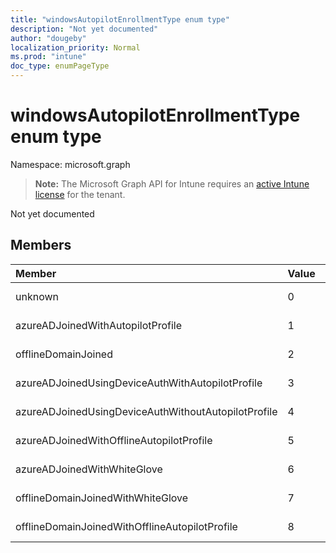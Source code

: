 ```yaml
---
title: "windowsAutopilotEnrollmentType enum type"
description: "Not yet documented"
author: "dougeby"
localization_priority: Normal
ms.prod: "intune"
doc_type: enumPageType
---
```


# windowsAutopilotEnrollmentType enum type

Namespace: microsoft.graph

> **Note:** The Microsoft Graph API for Intune requires an [active Intune license](https://go.microsoft.com/fwlink/?linkid=839381) for the tenant.

Not yet documented

## Members
|Member|Value|Description|
|:---|:---|:---|
|unknown|0|Not yet documented|
|azureADJoinedWithAutopilotProfile|1|Not yet documented|
|offlineDomainJoined|2|Not yet documented|
|azureADJoinedUsingDeviceAuthWithAutopilotProfile|3|Not yet documented|
|azureADJoinedUsingDeviceAuthWithoutAutopilotProfile|4|Not yet documented|
|azureADJoinedWithOfflineAutopilotProfile|5|Not yet documented|
|azureADJoinedWithWhiteGlove|6|Not yet documented|
|offlineDomainJoinedWithWhiteGlove|7|Not yet documented|
|offlineDomainJoinedWithOfflineAutopilotProfile|8|Not yet documented|




